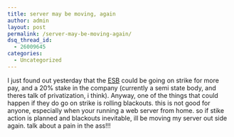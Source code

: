```yaml
---
title: server may be moving, again
author: admin
layout: post
permalink: /server-may-be-moving-again/
dsq_thread_id:
  - 26009645
categories:
  - Uncategorized
---
```

I just found out yesterday that the [ESB][1] could be going on strike for more pay, and a 20% stake in the company (currently a semi state body, and theres talk of privatization, i think). Anyway, one of the things that could happen if they do go on strike is rolling blackouts. this is not good for anyone, especially when your running a web server from home. so if stike action is planned and blackouts inevitable, ill be moving my server out side again. talk about a pain in the ass!!!

 [1]: http://www.esb.ie
